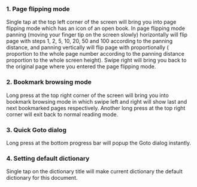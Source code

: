 ### 1. Page flipping mode
Single tap at the top left corner of the screen will bring you into page flipping mode which has an icon of an open book. In page flipping mode panning (moving your finger tip on the screen slowly) horizontally will flip page with steps 1, 2, 5, 10, 20, 50 and 100 according to the panning distance, and panning vertically will flip page with proportionally ( proportion to the whole page number according to the panning distance proportion to the whole screen height). Swipe right will bring you back to the original page where you entered the page flipping mode.

### 2. Bookmark browsing mode
Long press at the top right corner of the screen will bring you into bookmark browsing mode in which swipe left and right will show last and next bookmarked pages respectively. Another long press at the top right corner will exit back to normal reading mode.

### 3. Quick Goto dialog
Long press at the bottom progress bar will popup the Goto dialog instantly.

### 4. Setting default dictionary
Single tap on the dictionary title will make current dictionary the default dictionary for this document.